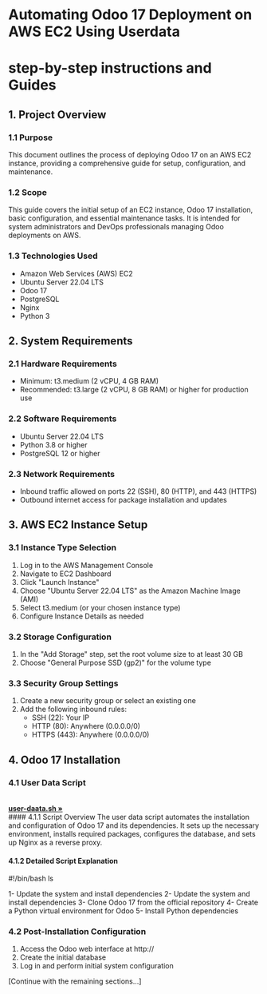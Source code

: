 # Automating Odoo 17 Deployment on AWS EC2 Using Userdata
# step-by-step instructions and Guides

## 1. Project Overview

### 1.1 Purpose
This document outlines the process of deploying Odoo 17 on an AWS EC2 instance, providing a comprehensive guide for setup, configuration, and maintenance.

### 1.2 Scope
This guide covers the initial setup of an EC2 instance, Odoo 17 installation, basic configuration, and essential maintenance tasks. It is intended for system administrators and DevOps professionals managing Odoo deployments on AWS.

### 1.3 Technologies Used
- Amazon Web Services (AWS) EC2
- Ubuntu Server 22.04 LTS
- Odoo 17
- PostgreSQL
- Nginx
- Python 3

## 2. System Requirements

### 2.1 Hardware Requirements
- Minimum: t3.medium (2 vCPU, 4 GB RAM)
- Recommended: t3.large (2 vCPU, 8 GB RAM) or higher for production use

### 2.2 Software Requirements
- Ubuntu Server 22.04 LTS
- Python 3.8 or higher
- PostgreSQL 12 or higher

### 2.3 Network Requirements
- Inbound traffic allowed on ports 22 (SSH), 80 (HTTP), and 443 (HTTPS)
- Outbound internet access for package installation and updates

## 3. AWS EC2 Instance Setup

### 3.1 Instance Type Selection
1. Log in to the AWS Management Console
2. Navigate to EC2 Dashboard
3. Click "Launch Instance"
4. Choose "Ubuntu Server 22.04 LTS" as the Amazon Machine Image (AMI)
5. Select t3.medium (or your chosen instance type)
6. Configure Instance Details as needed

### 3.2 Storage Configuration
1. In the "Add Storage" step, set the root volume size to at least 30 GB
2. Choose "General Purpose SSD (gp2)" for the volume type

### 3.3 Security Group Settings
1. Create a new security group or select an existing one
2. Add the following inbound rules:
   - SSH (22): Your IP
   - HTTP (80): Anywhere (0.0.0.0/0)
   - HTTPS (443): Anywhere (0.0.0.0/0)

## 4. Odoo 17 Installation

### 4.1 User Data Script
 <br />
    <a href="https://raw.githubusercontent.com/medenhan/Odoo17/main/user-data.sh"><strong>user-daata.sh »</strong></a>
    <br />
#### 4.1.1 Script Overview
The user data script automates the installation and configuration of Odoo 17 and its dependencies. It sets up the necessary environment, installs required packages, configures the database, and sets up Nginx as a reverse proxy.

#### 4.1.2 Detailed Script Explanation
#!/bin/bash
    ls

1- Update the system and install dependencies
2- Update the system and install dependencies
3- Clone Odoo 17 from the official repository
4- Create a Python virtual environment for Odoo
5- Install Python dependencies

### 4.2 Post-Installation Configuration
1. Access the Odoo web interface at http://<your-instance-public-ip>
2. Create the initial database
3. Log in and perform initial system configuration

[Continue with the remaining sections...]